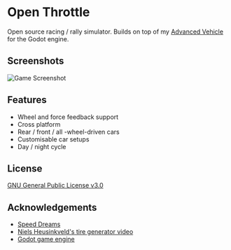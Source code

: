 # Open Throttle
Open source racing / rally simulator. Builds on top of my [Advanced Vehicle](https://github.com/Dechode/Godot-Advanced-Vehicle) for the Godot engine. 

## Screenshots

![Game Screenshot](https://github.com/Dechode/Open-Throttle/blob/Dechode-Update-README/Images/Screenshot_20240122_200828.png)


## Features

- Wheel and force feedback support
- Cross platform
- Rear / front / all -wheel-driven cars
- Customisable car setups
- Day / night cycle

## License

[GNU General Public License v3.0](https://github.com/Dechode/Open-Throttle/blob/main/LICENSE)


## Acknowledgements

 - [Speed Dreams](https://sourceforge.net/projects/speed-dreams/)
 - [Niels Heusinkveld's tire generator video](https://www.youtube.com/watch?v=38hkcpniPuY)
 - [Godot game engine](https://github.com/godotengine/godot)

